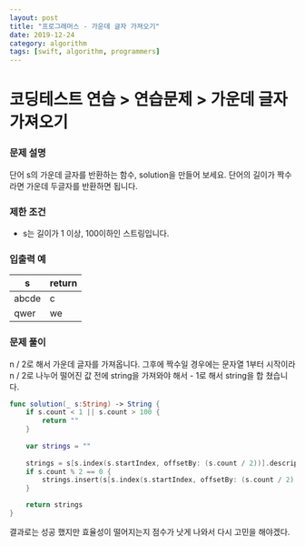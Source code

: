 ```yaml
---
layout: post
title: "프로그래머스 - 가운데 글자 가져오기"
date: 2019-12-24
category: algorithm
tags: [swift, algorithm, programmers]
---
```


# 코딩테스트 연습 > 연습문제 > 가운데 글자 가져오기

<!-- more -->

### 문제 설명

단어 s의 가운데 글자를 반환하는 함수, solution을 만들어 보세요. 단어의 길이가 짝수라면 가운데 두글자를 반환하면 됩니다.


### 제한 조건

- s는 길이가 1 이상, 100이하인 스트링입니다.


### 입출력 예

| s     | return |
| ----- | ------ |
| abcde | c      |
| qwer  | we     |

### 문제 풀이

n / 2로 해서 가운데 글자를 가져옵니다. 그후에 짝수일 경우에는 문자열 1부터 시작이라  n / 2로 나누어 떨어진 값 전에 string을 가져와야 해서 - 1로 해서 string을 합 쳤습니다.

```swift
func solution(_ s:String) -> String {
    if s.count < 1 || s.count > 100 {
        return ""
    }
    
    var strings = ""
    
    strings = s[s.index(s.startIndex, offsetBy: (s.count / 2))].description
    if s.count % 2 == 0 {
        strings.insert(s[s.index(s.startIndex, offsetBy: (s.count / 2) - 1)], at: strings.startIndex)
    }

    return strings
}
```

결과로는 성공 했지만 효율성이 떨어지는지 점수가 낫게 나와서 다시 고민을 해야겠다.